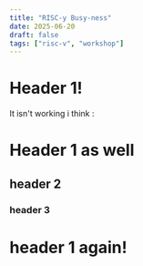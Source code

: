 ```yaml
---
title: "RISC-y Busy-ness"
date: 2025-06-20
draft: false 
tags: ["risc-v", "workshop"]
---
```


# Header 1!
It isn't working i think :

# Header 1 as well

## header 2

### header 3



# header 1 again!
